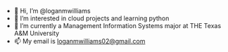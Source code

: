 - 👋 Hi, I’m @loganmwilliams
- 👀 I’m interested in cloud projects and learning python
- 🌱 I’m currently a Management Information Systems major at THE Texas A&M University
- 📫 My email is loganmwilliams02@gmail.com

<!---
loganmwilliams/loganmwilliams is a ✨ special ✨ repository because its `README.md` (this file) appears on your GitHub profile.
You can click the Preview link to take a look at your changes.
--->
